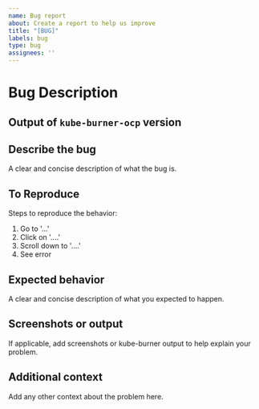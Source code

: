 ```yaml
---
name: Bug report
about: Create a report to help us improve
title: "[BUG]"
labels: bug
type: bug
assignees: ''
---
```


# Bug Description

## **Output of `kube-burner-ocp` version**

## **Describe the bug**

A clear and concise description of what the bug is.

## **To Reproduce**

Steps to reproduce the behavior:

1. Go to '...'
1. Click on '....'
1. Scroll down to '....'
1. See error

## **Expected behavior**

A clear and concise description of what you expected to happen.

## **Screenshots or output**

If applicable, add screenshots or kube-burner output to help explain your problem.

## **Additional context**

Add any other context about the problem here.
